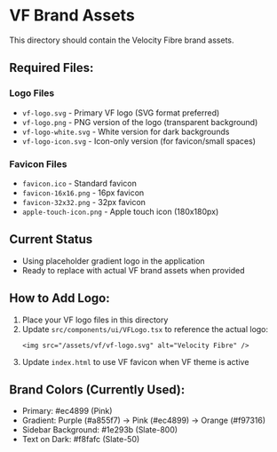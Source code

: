 # VF Brand Assets

This directory should contain the Velocity Fibre brand assets.

## Required Files:

### Logo Files
- `vf-logo.svg` - Primary VF logo (SVG format preferred)
- `vf-logo.png` - PNG version of the logo (transparent background)
- `vf-logo-white.svg` - White version for dark backgrounds
- `vf-logo-icon.svg` - Icon-only version (for favicon/small spaces)

### Favicon Files
- `favicon.ico` - Standard favicon
- `favicon-16x16.png` - 16px favicon
- `favicon-32x32.png` - 32px favicon
- `apple-touch-icon.png` - Apple touch icon (180x180px)

## Current Status
- Using placeholder gradient logo in the application
- Ready to replace with actual VF brand assets when provided

## How to Add Logo:
1. Place your VF logo files in this directory
2. Update `src/components/ui/VFLogo.tsx` to reference the actual logo:
   ```tsx
   <img src="/assets/vf/vf-logo.svg" alt="Velocity Fibre" />
   ```
3. Update `index.html` to use VF favicon when VF theme is active

## Brand Colors (Currently Used):
- Primary: #ec4899 (Pink)
- Gradient: Purple (#a855f7) → Pink (#ec4899) → Orange (#f97316)
- Sidebar Background: #1e293b (Slate-800)
- Text on Dark: #f8fafc (Slate-50)